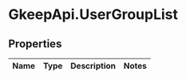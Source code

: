 # GkeepApi.UserGroupList

## Properties
Name | Type | Description | Notes
------------ | ------------- | ------------- | -------------
